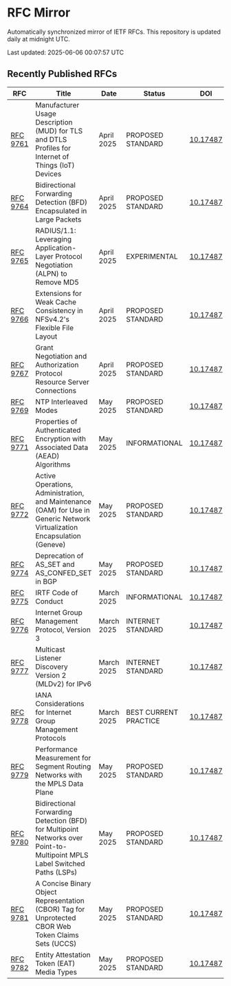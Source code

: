 # RFC Mirror

Automatically synchronized mirror of IETF RFCs. This repository is updated daily at midnight UTC.

Last updated: 2025-06-06 00:07:57 UTC

## Recently Published RFCs

| RFC | Title | Date | Status | DOI |
|-----|-------|------|--------|-----|
| [RFC 9761](rfcs/rfc9761.txt) | Manufacturer Usage Description (MUD) for TLS and DTLS Profiles for Internet of Things (IoT) Devices | April 2025 | PROPOSED STANDARD | [10.17487](https://doi.org/10.17487/RFC9761) |
| [RFC 9764](rfcs/rfc9764.txt) | Bidirectional Forwarding Detection (BFD) Encapsulated in Large Packets | April 2025 | PROPOSED STANDARD | [10.17487](https://doi.org/10.17487/RFC9764) |
| [RFC 9765](rfcs/rfc9765.txt) | RADIUS/1.1: Leveraging Application-Layer Protocol Negotiation (ALPN) to Remove MD5 | April 2025 | EXPERIMENTAL | [10.17487](https://doi.org/10.17487/RFC9765) |
| [RFC 9766](rfcs/rfc9766.txt) | Extensions for Weak Cache Consistency in NFSv4.2's Flexible File Layout | April 2025 | PROPOSED STANDARD | [10.17487](https://doi.org/10.17487/RFC9766) |
| [RFC 9767](rfcs/rfc9767.txt) | Grant Negotiation and Authorization Protocol Resource Server Connections | April 2025 | PROPOSED STANDARD | [10.17487](https://doi.org/10.17487/RFC9767) |
| [RFC 9769](rfcs/rfc9769.txt) | NTP Interleaved Modes | May 2025 | PROPOSED STANDARD | [10.17487](https://doi.org/10.17487/RFC9769) |
| [RFC 9771](rfcs/rfc9771.txt) | Properties of Authenticated Encryption with Associated Data (AEAD) Algorithms | May 2025 | INFORMATIONAL | [10.17487](https://doi.org/10.17487/RFC9771) |
| [RFC 9772](rfcs/rfc9772.txt) | Active Operations, Administration, and Maintenance (OAM) for Use in Generic Network Virtualization Encapsulation (Geneve) | May 2025 | PROPOSED STANDARD | [10.17487](https://doi.org/10.17487/RFC9772) |
| [RFC 9774](rfcs/rfc9774.txt) | Deprecation of AS_SET and AS_CONFED_SET in BGP | May 2025 | PROPOSED STANDARD | [10.17487](https://doi.org/10.17487/RFC9774) |
| [RFC 9775](rfcs/rfc9775.txt) | IRTF Code of Conduct | March 2025 | INFORMATIONAL | [10.17487](https://doi.org/10.17487/RFC9775) |
| [RFC 9776](rfcs/rfc9776.txt) | Internet Group Management Protocol, Version 3 | March 2025 | INTERNET STANDARD | [10.17487](https://doi.org/10.17487/RFC9776) |
| [RFC 9777](rfcs/rfc9777.txt) | Multicast Listener Discovery Version 2 (MLDv2) for IPv6 | March 2025 | INTERNET STANDARD | [10.17487](https://doi.org/10.17487/RFC9777) |
| [RFC 9778](rfcs/rfc9778.txt) | IANA Considerations for Internet Group Management Protocols | March 2025 | BEST CURRENT PRACTICE | [10.17487](https://doi.org/10.17487/RFC9778) |
| [RFC 9779](rfcs/rfc9779.txt) | Performance Measurement for Segment Routing Networks with the MPLS Data Plane | May 2025 | PROPOSED STANDARD | [10.17487](https://doi.org/10.17487/RFC9779) |
| [RFC 9780](rfcs/rfc9780.txt) | Bidirectional Forwarding Detection (BFD) for Multipoint Networks over Point-to-Multipoint MPLS Label Switched Paths (LSPs) | May 2025 | PROPOSED STANDARD | [10.17487](https://doi.org/10.17487/RFC9780) |
| [RFC 9781](rfcs/rfc9781.txt) | A Concise Binary Object Representation (CBOR) Tag for Unprotected CBOR Web Token Claims Sets (UCCS) | May 2025 | PROPOSED STANDARD | [10.17487](https://doi.org/10.17487/RFC9781) |
| [RFC 9782](rfcs/rfc9782.txt) | Entity Attestation Token (EAT) Media Types | May 2025 | PROPOSED STANDARD | [10.17487](https://doi.org/10.17487/RFC9782) |

